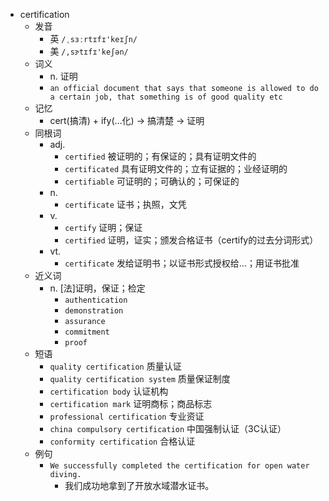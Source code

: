 - certification
  - 发音
    - 英 `/ˌsɜːrtɪfɪ'keɪʃn/`
    - 美 `/,sɝtɪfɪ'keʃən/`
  - 词义
    - n. 证明
    - `an official document that says that someone is allowed to do a certain job, that something is of good quality etc`
  - 记忆
    - cert(搞清) + ify(…化) → 搞清楚 → 证明
  - 同根词
    - adj.
      - `certified` 被证明的；有保证的；具有证明文件的
      - `certificated` 具有证明文件的；立有证据的；业经证明的
      - `certifiable` 可证明的；可确认的；可保证的
    - n.
      - `certificate` 证书；执照，文凭
    - v.
      - `certify` 证明；保证
      - `certified` 证明，证实；颁发合格证书（certify的过去分词形式）
    - vt.
      - `certificate` 发给证明书；以证书形式授权给…；用证书批准
  - 近义词
    - n. [法]证明，保证；检定
      - `authentication`
      - `demonstration`
      - `assurance`
      - `commitment`
      - `proof`
  - 短语
    - `quality certification` 质量认证 
    - `quality certification system` 质量保证制度 
    - `certification body` 认证机构 
    - `certification mark` 证明商标；商品标志 
    - `professional certification` 专业资证 
    - `china compulsory certification` 中国强制认证（3C认证） 
    - `conformity certification` 合格认证 
  - 例句
    - `We successfully completed the certification for open water diving.`
      - 我们成功地拿到了开放水域潜水证书。

